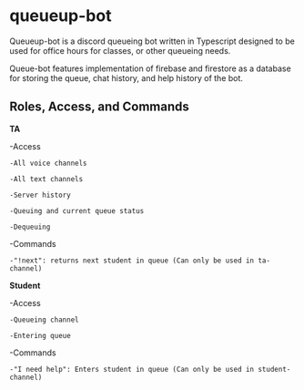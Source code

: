 # queueup-bot

Queueup-bot is a discord queueing bot written in Typescript designed to be used for office hours for classes, or other queueing needs. 

Queue-bot features implementation of firebase and firestore as a database for storing the queue, chat history, and help history of the bot.

## Roles, Access, and Commands

**TA**

  -Access
  
    -All voice channels
    
    -All text channels
    
    -Server history
    
    -Queuing and current queue status
    
    -Dequeuing
    
  -Commands
  
    -"!next": returns next student in queue (Can only be used in ta-channel)
    
**Student**

  -Access
  
    -Queueing channel
    
    -Entering queue
    
  -Commands
  
    -"I need help": Enters student in queue (Can only be used in student-channel)
